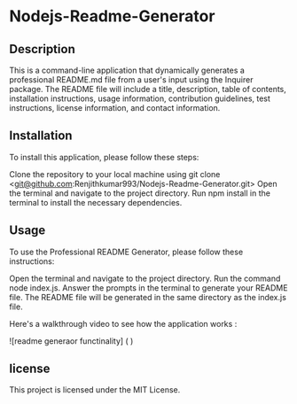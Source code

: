 # Nodejs-Readme-Generator

## Description
This is a command-line application that dynamically generates a professional README.md file from a user's input using the Inquirer package. The README file will include a title, description, table of contents, installation instructions, usage information, contribution guidelines, test instructions, license information, and contact information.


## Installation
To install this application, please follow these steps:

Clone the repository to your local machine using git clone <git@github.com:Renjithkumar993/Nodejs-Readme-Generator.git>
Open the terminal and navigate to the project directory.
Run npm install in the terminal to install the necessary dependencies.


## Usage

To use the Professional README Generator, please follow these instructions:

Open the terminal and navigate to the project directory.
Run the command node index.js.
Answer the prompts in the terminal to generate your README file.
The README file will be generated in the same directory as the index.js file.

Here's a  walkthrough video to see how the application works :

![readme generaor functinality] ( )


## license

This project is licensed under the MIT License.

